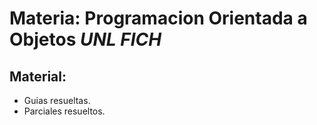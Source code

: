 # Materia: Programacion Orientada a Objetos  *UNL FICH* 

## Material:
* Guias resueltas.
* Parciales resueltos.
